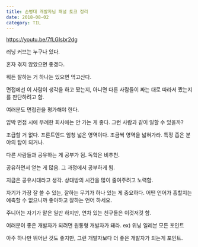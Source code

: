 ```yaml
---
title: 손병대 개발자님 패널 토크 정리
date: 2018-08-02
category: TIL
---
```


https://youtu.be/7fLGIsbr2dg

러닝 커브는 누구나 있다.

혼자 겪지 않았으면 좋겠다.

뭐든 잘하는 거 하나는 있으면 먹고산다.

면접에선 이 사람이 생각을 하고 짰는지, 아니면 다른 사람들이 짜는 대로 따라서 짰는지를 판단하려고 함.

여러분도 면접관을 평가해야 한다.

압박 면접 시에 무례한 회사에는 안 가는 게 좋다. 그런 사람과 같이 일할 수 있을까?

조급할 거 없다. 프론트엔드 엄청 넓은 영역이다. 조금씩 영역을 넓혀가라. 특정 좁은 분야의 탑이 되거나.

다른 사람들과 공유하는 게 공부가 됨. 독학은 비추천.

공유하면서 얻는 게 많음. 그 과정에서 공부하게 됨.

지금은 공유시대라고 생각. 상대방의 시간을 많이 줄여주려고 노력함.

자기가 가장 잘 쓸 수 있는, 잘하는 무기가 하나 있는 게 중요하다. 어떤 언어가 흥할지는 예측할 수 없으니까 좋아하고 잘하는 언어 하세요.

주니어는 자기가 맡은 일만 하지만, 연차 있는 친구들은 이것저것 함.

여러분이 좋은 개발자가 되려면 원통형 개발자가 돼라.
ex) 위닝 일레븐 모든 포인트

아주 하나만 뛰어난 것도 좋지만,
그런 개발자보다 더 좋은 개발자가 되는게 포인트.
